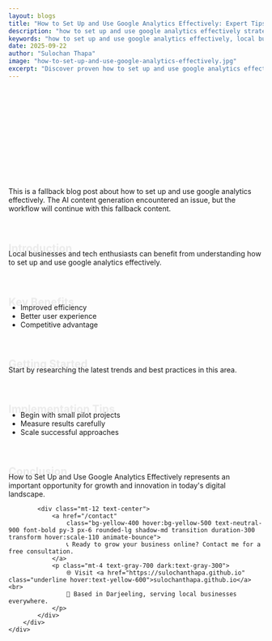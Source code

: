 ```yaml
---
layout: blogs
title: "How to Set Up and Use Google Analytics Effectively: Expert Tips for Local Business Growth"
description: "how to set up and use google analytics effectively strategies and tips to help your local business grow online. Expert advice for digital success."
keywords: "how to set up and use google analytics effectively, local business, digital marketing, web development, mobile app, SEO, online growth"
date: 2025-09-22
author: "Sulochan Thapa"
image: "how-to-set-up-and-use-google-analytics-effectively.jpg"
excerpt: "Discover proven how to set up and use google analytics effectively strategies that local businesses can implement to boost their online presence and attract more customers."
---
```

<section class="relative py-16 bg-gray-100 dark:bg-gray-900 overflow-hidden">
    <div class="absolute inset-0 bg-cover bg-center bg-fixed opacity-20"
        style="background-image: url('{{ site.baseurl }}/assets/images/how-to-set-up-and-use-google-analytics-effectively-bg.jpg');">
    </div>
    <div class="relative container mx-auto px-6 text-center animate-fadeIn">
        <h1 class="text-4xl font-bold text-gray-900 dark:text-white">How to Set Up and Use Google Analytics Effectively</h1>
        <p class="mt-4 text-lg text-gray-700 dark:text-gray-300">
            Expert Tips for Local Business Growth
        </p>
    </div>
</section>

<section class="py-16 bg-white dark:bg-gray-900">
    <div class="container mx-auto px-6">
        <div class="max-w-4xl mx-auto">
            <h2 class="text-3xl font-semibold text-gray-900 dark:text-white mt-8 animate-fadeIn">How to Set Up and Use Google Analytics Effectively</h2>

<p class="mt-4 text-gray-700 dark:text-gray-300">This is a fallback blog post about how to set up and use google analytics effectively. The AI content generation encountered an issue, but the workflow will continue with this fallback content.</p>

<h2 class="text-2xl font-semibold text-gray-900 dark:text-white mt-8 animate-slideUp">Introduction</h2>

<p class="mt-4 text-gray-700 dark:text-gray-300">Local businesses and tech enthusiasts can benefit from understanding how to set up and use google analytics effectively.</p>

<h2 class="text-2xl font-semibold text-gray-900 dark:text-white mt-8 animate-slideUp">Key Benefits</h2>

<ul class="list-disc list-inside mt-4 text-gray-700 dark:text-gray-300">
<li>Improved efficiency</li>
<li>Better user experience  </li>
<li>Competitive advantage</li>
<p class="mt-4 text-gray-700 dark:text-gray-300"></ul></p>
<h2 class="text-2xl font-semibold text-gray-900 dark:text-white mt-8 animate-slideUp">Getting Started</h2>

<p class="mt-4 text-gray-700 dark:text-gray-300">Start by researching the latest trends and best practices in this area.</p>

<h2 class="text-2xl font-semibold text-gray-900 dark:text-white mt-8 animate-slideUp">Implementation Tips</h2>

<ul class="list-disc list-inside mt-4 text-gray-700 dark:text-gray-300">
<li>Begin with small pilot projects</li>
<li>Measure results carefully</li>
<li>Scale successful approaches</li>
<p class="mt-4 text-gray-700 dark:text-gray-300"></ul></p>
<h2 class="text-2xl font-semibold text-gray-900 dark:text-white mt-8 animate-slideUp">Conclusion</h2>

<p class="mt-4 text-gray-700 dark:text-gray-300">How to Set Up and Use Google Analytics Effectively represents an important opportunity for growth and innovation in today's digital landscape.</p>
            
            <div class="mt-12 text-center">
                <a href="/contact"
                    class="bg-yellow-400 hover:bg-yellow-500 text-neutral-900 font-bold py-3 px-6 rounded-lg shadow-md transition duration-300 transform hover:scale-110 animate-bounce">
                    📞 Ready to grow your business online? Contact me for a free consultation.
                </a>
                <p class="mt-4 text-gray-700 dark:text-gray-300">
                    🌐 Visit <a href="https://sulochanthapa.github.io" class="underline hover:text-yellow-600">sulochanthapa.github.io</a><br>
                    📍 Based in Darjeeling, serving local businesses everywhere.
                </p>
            </div>
        </div>
    </div>
</section>

<style>
@keyframes fadeIn {
    from { opacity: 0; }
    to { opacity: 1; }
}
@keyframes slideUp {
    from { transform: translateY(30px); opacity: 0; }
    to { transform: translateY(0); opacity: 1; }
}
.animate-fadeIn { animation: fadeIn 1.5s ease-in-out; }
.animate-slideUp { animation: slideUp 1s ease-out; }
</style>
